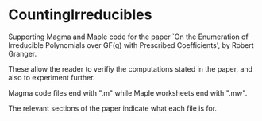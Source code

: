 # CountingIrreducibles
Supporting Magma and Maple code for the paper `On the Enumeration of Irreducible Polynomials over GF(q)
with Prescribed Coefficients', by Robert Granger.

These allow the reader to verifiy the computations stated in the paper, and also to experiment further.

Magma code files end with ".m" while Maple worksheets end with ".mw". 

The relevant sections of the paper indicate what each file is for.
